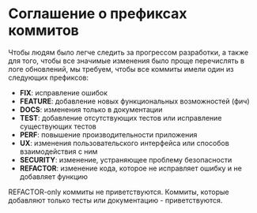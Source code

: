 # Соглашение о префиксах коммитов
Чтобы людям было легче следить за прогрессом разработки, а также для того, чтобы все значимые изменения было проще перечислять в логе обновлений, мы требуем, чтобы все коммиты имели один из следующих префиксов:
- **FIX**: исправление ошибок
- **FEATURE**: добавление новых функциональных возможностей (фич)
- **DOCS**: изменения только в документации
- **TEST**: добавление отсутствующих тестов или исправление существующих тестов
- **PERF**: повышение производительности приложения
- **UX**: изменения пользовательского интерфейса или способов взаимодействия с ним
- **SECURITY**: изменение, устраняющее проблему безопасности
- **REFACTOR**: изменение кода, которое не исправляет ошибку и не добавляет функцию

REFACTOR-only коммиты не приветствуются. Коммиты, которые добавляют только тесты или документацию - приветствуются.
